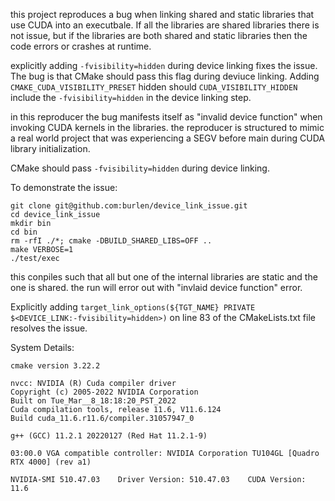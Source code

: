 
this project reproduces a bug when linking shared and static libraries that use CUDA into an executbale.
If all the libraries are shared libraries there is not issue, but if the libraries are both shared and static libraries then the code errors or crashes at runtime.


explicitly adding `-fvisibility=hidden` during device linking fixes the issue. The bug is that CMake should pass this flag during deviuce linking.
Adding `CMAKE_CUDA_VISIBILITY_PRESET` hidden should `CUDA_VISIBILITY_HIDDEN` include the `-fvisibility=hidden` in the device linking step.

in this reproducer the bug manifests itself as "invalid device function" when invoking CUDA kernels in the libraries.
the reproducer is structured to mimic a real world project that was experiencing a SEGV before main during CUDA library initialization.

CMake should pass `-fvisibility=hidden` during device linking.


To demonstrate the issue:
```
git clone git@github.com:burlen/device_link_issue.git
cd device_link_issue
mkdir bin
cd bin
rm -rfI ./*; cmake -DBUILD_SHARED_LIBS=OFF ..
make VERBOSE=1
./test/exec
```
this conpiles such that all but one of the internal libraries are static and the one is shared.
the run will error out with "invlaid device function" error.

Explicitly adding `target_link_options(${TGT_NAME} PRIVATE $<DEVICE_LINK:-fvisibility=hidden>)` on line 83 of the CMakeLists.txt file resolves the issue.


System Details:
```
cmake version 3.22.2

nvcc: NVIDIA (R) Cuda compiler driver
Copyright (c) 2005-2022 NVIDIA Corporation
Built on Tue_Mar__8_18:18:20_PST_2022
Cuda compilation tools, release 11.6, V11.6.124
Build cuda_11.6.r11.6/compiler.31057947_0

g++ (GCC) 11.2.1 20220127 (Red Hat 11.2.1-9)

03:00.0 VGA compatible controller: NVIDIA Corporation TU104GL [Quadro RTX 4000] (rev a1)

NVIDIA-SMI 510.47.03    Driver Version: 510.47.03    CUDA Version: 11.6
```

